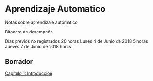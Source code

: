 # Aprendizaje Automatico
Notas sobre aprendizaje automático

Bitacora de desempeño

Días previos no registrados        20 horas
Lunes 4 de Junio de 2018            5 horas 
Jueves 7 de Junio de 2018             horas
##
## Borrador
<dl>
  <a href="https://nbviewer.jupyter.org/github/rafneta/AprendizajeAutomatico/blob/master/Cap1_Introduccion.ipynb" target="blank_"> Capítulo 1: Introducción </a>
 </dl>

